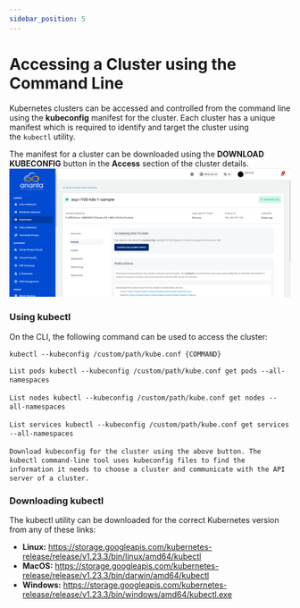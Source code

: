 ```yaml
---
sidebar_position: 5
---
```

# Accessing a Cluster using the Command Line

Kubernetes clusters can be accessed and controlled from the command line using the **kubeconfig** manifest for the cluster. Each cluster has a unique manifest which is required to identify and target the cluster using the `kubectl` utility.

The manifest for a cluster can be downloaded using the **DOWNLOAD KUBECONFIG** button in the **Access** section of the cluster details.
![Download Kubeconfig ](img/Download.png)

### Using kubectl

On the CLI, the following command can be used to access the cluster:

```
kubectl --kubeconfig /custom/path/kube.conf {COMMAND}
```

```
List pods kubectl --kubeconfig /custom/path/kube.conf get pods --all-namespaces  
  
List nodes kubectl --kubeconfig /custom/path/kube.conf get nodes --all-namespaces  
  
List services kubectl --kubeconfig /custom/path/kube.conf get services --all-namespaces  
  
Download kubeconfig for the cluster using the above button. The kubectl command-line tool uses kubeconfig files to find the information it needs to choose a cluster and communicate with the API server of a cluster.
```

### Downloading kubectl

The kubectl utility can be downloaded for the correct Kubernetes version from any of these links:

- **Linux:** https://storage.googleapis.com/kubernetes-release/release/v1.23.3/bin/linux/amd64/kubectl  
- **MacOS:** https://storage.googleapis.com/kubernetes-release/release/v1.23.3/bin/darwin/amd64/kubectl  
- **Windows:** https://storage.googleapis.com/kubernetes-release/release/v1.23.3/bin/windows/amd64/kubectl.exe


